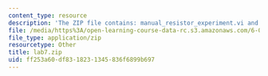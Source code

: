 ```yaml
---
content_type: resource
description: 'The ZIP file contains: manual_resistor_experiment.vi and resistor_experiment.vi.'
file: /media/https%3A/open-learning-course-data-rc.s3.amazonaws.com/6-071j-introduction-to-electronics-signals-and-measurement-spring-2006/ff253a60df8318231345836f6899b697_lab7.zip
file_type: application/zip
resourcetype: Other
title: lab7.zip
uid: ff253a60-df83-1823-1345-836f6899b697
---
```

